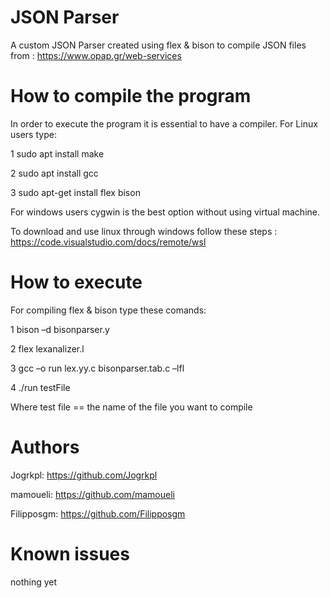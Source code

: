# JSON Parser
A custom JSON Parser created using flex & bison to compile JSON files from : https://www.opap.gr/web-services

# How to compile the program
In order to execute the program it is essential to have a compiler.
For Linux users type:

1 sudo apt install make

2 sudo apt install gcc

3 sudo apt-get install flex bison

For windows users cygwin is the best option without using virtual machine.

To download and use linux through windows follow these steps : https://code.visualstudio.com/docs/remote/wsl

# How to execute
For compiling flex & bison type these comands:

1 bison –d bisonparser.y

2 flex lexanalizer.l

3 gcc –o run lex.yy.c bisonparser.tab.c –lfl

4 ./run testFile

Where test file == the name of the file you want to compile

# Authors
Jogrkpl: https://github.com/Jogrkpl

mamoueli: https://github.com/mamoueli

Filipposgm: https://github.com/Filipposgm

# Known issues
nothing yet
